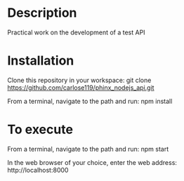 # Description

Practical work on the development of a test API

# Installation

Clone this repository in your workspace:
git clone https://github.com/carlose119/phinx_nodejs_api.git

From a terminal, navigate to the path and run: 
npm install

# To execute

From a terminal, navigate to the path and run: 
npm start

In the web browser of your choice, enter the web address:
http://localhost:8000